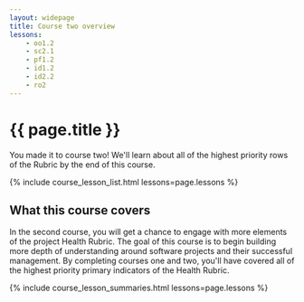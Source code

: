 ```yaml
---
layout: widepage
title: Course two overview
lessons:
    - oo1.2
    - sc2.1
    - pf1.2
    - id1.2
    - id2.2
    - ro2
---
```


# {{ page.title }}

You made it to course two! We'll learn about all of the highest priority rows of the Rubric by the end of this course.

{% include course_lesson_list.html lessons=page.lessons %}

## What this course covers

In the second course, you will get a chance to engage with more elements of the project Health Rubric. The goal of this course is to begin building more depth of understanding around software projects and their successful management. By completing courses one and two, you'll have covered all of the highest priority primary indicators of the Health Rubric.

{% include course_lesson_summaries.html lessons=page.lessons %}
